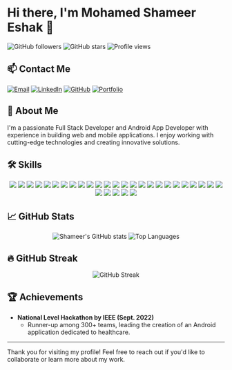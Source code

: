 # Hi there, I'm Mohamed Shameer Eshak 👋

![GitHub followers](https://img.shields.io/github/followers/Shameer24?label=Follow&style=social)
![GitHub stars](https://img.shields.io/github/stars/Shameer24?label=Stars&style=social)
![Profile views](https://komarev.com/ghpvc/?username=Shameer24&color=blueviolet)

## 📫 Contact Me
[![Email](https://img.shields.io/badge/Email-me425@njit.edu-red?style=flat&logo=gmail&logoColor=white)](mailto:mohamedshameer2406@gmail.com)
[![LinkedIn](https://img.shields.io/badge/LinkedIn-Connect-blue?style=flat&logo=linkedin)](https://linkedin.com/in/mohamed-shameer-eshak)
[![GitHub](https://img.shields.io/badge/GitHub-Profile-black?style=flat&logo=github&logoColor=white)](https://github.com/Shameer24)
[![Portfolio](https://img.shields.io/badge/Portfolio-Visit-green?style=flat&logo=google-chrome&logoColor=white)](https://shameer24.github.io/MyPortfolio/)

## 🚀 About Me
I'm a passionate Full Stack Developer and Android App Developer with experience in building web and mobile applications. I enjoy working with cutting-edge technologies and creating innovative solutions.

## 🛠️ Skills
<div align="center">
  <img src="https://img.shields.io/badge/-JavaScript-black?style=flat-square&logo=javascript" />
  <img src="https://img.shields.io/badge/-TypeScript-black?style=flat-square&logo=typescript" />
  <img src="https://img.shields.io/badge/-Python-black?style=flat-square&logo=python" />
  <img src="https://img.shields.io/badge/-Java-black?style=flat-square&logo=java" />
  <img src="https://img.shields.io/badge/-C++-black?style=flat-square&logo=c%2B%2B" />
  <img src="https://img.shields.io/badge/-React-black?style=flat-square&logo=react" />
  <img src="https://img.shields.io/badge/-Next.js-black?style=flat-square&logo=next.js" />
  <img src="https://img.shields.io/badge/-Express.js-black?style=flat-square&logo=express" />
  <img src="https://img.shields.io/badge/-Electron-black?style=flat-square&logo=electron" />
  <img src="https://img.shields.io/badge/-HTML5-black?style=flat-square&logo=html5" />
  <img src="https://img.shields.io/badge/-CSS3-black?style=flat-square&logo=css3" />
  <img src="https://img.shields.io/badge/-TailwindCSS-black?style=flat-square&logo=tailwind-css" />
  <img src="https://img.shields.io/badge/-SQL-black?style=flat-square&logo=postgresql" />
  <img src="https://img.shields.io/badge/-MySQL-black?style=flat-square&logo=mysql" />
  <img src="https://img.shields.io/badge/-MongoDB-black?style=flat-square&logo=mongodb" />
  <img src="https://img.shields.io/badge/-PostgreSQL-black?style=flat-square&logo=postgresql" />
  <img src="https://img.shields.io/badge/-Git-black?style=flat-square&logo=git" />
  <img src="https://img.shields.io/badge/-GitHub-black?style=flat-square&logo=github" />
  <img src="https://img.shields.io/badge/-Bitbucket-black?style=flat-square&logo=bitbucket" />
  <img src="https://img.shields.io/badge/-Docker-black?style=flat-square&logo=docker" />
  <img src="https://img.shields.io/badge/-Jira-black?style=flat-square&logo=jira" />
  <img src="https://img.shields.io/badge/-SonarQube-black?style=flat-square&logo=sonarqube" />
  <img src="https://img.shields.io/badge/-Postman-black?style=flat-square&logo=postman" />
  <img src="https://img.shields.io/badge/-VS%20Code-black?style=flat-square&logo=visual-studio-code" />
  <img src="https://img.shields.io/badge/-Android%20Studio-black?style=flat-square&logo=android-studio" />
  <img src="https://img.shields.io/badge/-PyCharm-black?style=flat-square&logo=pycharm" />
  <img src="https://img.shields.io/badge/-Eclipse-black?style=flat-square&logo=eclipse" />
  <img src="https://img.shields.io/badge/-Windows-black?style=flat-square&logo=windows" />
  <img src="https://img.shields.io/badge/-Linux-black?style=flat-square&logo=linux" />
  <img src="https://img.shields.io/badge/-macOS-black?style=flat-square&logo=apple" />
</div>

## 📈 GitHub Stats
<div align="center">
  <img src="https://github-readme-stats.vercel.app/api?username=Shameer24&show_icons=true&theme=radical" alt="Shameer's GitHub stats" />
  <img src="https://github-readme-stats.vercel.app/api/top-langs/?username=Shameer24&layout=compact&theme=radical" alt="Top Languages" />
</div>

## 🔥 GitHub Streak
<div align="center">
  <img src="https://github-readme-streak-stats.herokuapp.com/?user=Shameer24&theme=radical" alt="GitHub Streak" />
</div>

## 🏆 Achievements
- **National Level Hackathon by IEEE (Sept. 2022)**
  - Runner-up among 300+ teams, leading the creation of an Android application dedicated to healthcare.

---

Thank you for visiting my profile! Feel free to reach out if you'd like to collaborate or learn more about my work.
